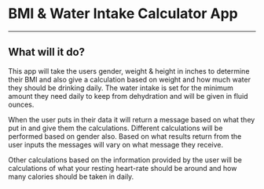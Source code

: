 # BMI & Water Intake Calculator App

---

## What will it do?

This app will take the users gender, weight & height in inches to determine their BMI and also give a calculation based on weight and how much water they should be drinking daily. The water intake is set for the minimum amount they need daily to keep from dehydration and will be given in fluid ounces. 

When the user puts in their data it will return a message based on what they put in and give them the calculations. Different calculations will be performed based on gender also. Based on what results return from the user inputs the messages will vary on what message they receive. 

Other calculations based on the information provided by the user will be calculations of what your resting heart-rate should be around and how many calories should be taken in daily.
